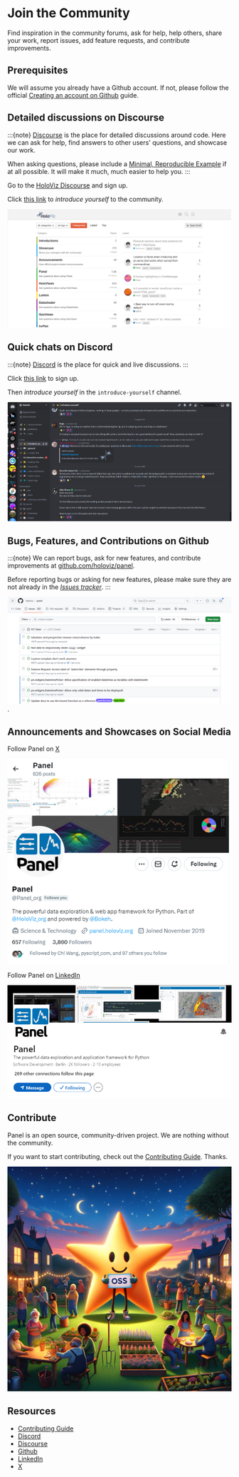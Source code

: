 # Join the Community

Find inspiration in the community forums, ask for help, help others, share your work, report issues, add feature requests, and contribute improvements.

## Prerequisites

We will assume you already have a Github account. If not, please follow the official [Creating an account on Github](https://docs.github.com/en/get-started/quickstart/creating-an-account-on-github) guide.

## Detailed discussions on Discourse

:::{note}
[Discourse](https://discourse.holoviz.org/) is the place for detailed discussions around code. Here we can ask for help, find answers to other users' questions, and showcase our work.

When asking questions, please include a [Minimal, Reproducible Example](https://stackoverflow.com/help/minimal-reproducible-example) if at all possible. It will make it much, much easier to help you.
:::

Go to the [HoloViz Discourse](https://discourse.holoviz.org/) and sign up.

Click [this link](https://discourse.holoviz.org/t/welcome-please-introduce-yourself/3310/) to *introduce yourself* to the community.

[![HoloViz Discourse](../../_static/images/join_community_discourse.png)](https://discourse.holoviz.org/)

## Quick chats on Discord

:::{note}
[Discord](https://discord.gg/rb6gPXbdAr) is the place for quick and live discussions.
:::

Click [this link](https://discord.gg/rb6gPXbdAr) to sign up.

Then *introduce yourself* in the `introduce-yourself` channel.

[![HoloViz Discourse](../../_static/images/join_community_discord.png)](https://discord.gg/rb6gPXbdAr)

## Bugs, Features, and Contributions on Github

:::{note}
We can report bugs, ask for new features, and contribute improvements at [github.com/holoviz/panel](https://github.com/holoviz/panel).

Before reporting bugs or asking for new features, please make sure they are not already in the [*Issues tracker*](https://github.com/holoviz/panel/issues).
:::

[![Github Issues](../../_static/images/join_community_github.png)](https://github.com/holoviz/panel/issues).

## Announcements and Showcases on Social Media

Follow Panel on [X](https://x.com/Panel_org)

[![Panel on X](../../_static/images/join_community_twitter.png)](https://x.com/Panel_org)

Follow Panel on [LinkedIn](https://www.linkedin.com/company/panel-org)

[![Panel on LinkedIn](../../_static/images/join_community_linkedin.png)](https://www.linkedin.com/company/panel-org)

## Contribute

Panel is an open source, community-driven project. We are nothing without the community.

If you want to start contributing, check out the [Contributing Guide](https://github.com/holoviz/panel/blob/main/CONTRIBUTING.MD). Thanks.

[![Panel is an Open Source, Community-driven project](../../_static/images/join_community_open_source.png)](https://github.com/holoviz/panel/blob/main/CONTRIBUTING.MD)

## Resources

- [Contributing Guide](https://github.com/holoviz/panel/blob/main/CONTRIBUTING.MD)
- [Discord](https://discord.gg/rb6gPXbdAr)
- [Discourse](https://discourse.holoviz.org/)
- [Github](https://github.com/holoviz/panel)
- [LinkedIn](https://www.linkedin.com/company/panel-org)
- [X](https://x.com/Panel_org)
